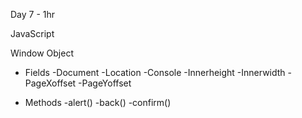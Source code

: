Day 7 - 1hr

JavaScript

Window Object

- Fields
    -Document
    -Location
    -Console
    -Innerheight
    -Innerwidth
    -PageXoffset
    -PageYoffset

- Methods
    -alert()
    -back()
    -confirm()



